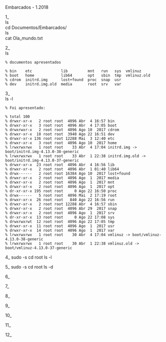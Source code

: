Embarcados - 1.2018

1_  
    ls  
    cd Documentos/Embarcados/  
    ls  
    cat Ola_mundo.txt  

2_  
    ls  

    % documentos apresentados

    % bin    etc             lib         mnt   run   sys  vmlinuz
    % boot   home            lib64       opt   sbin  tmp  vmlinuz.old
    % cdrom  initrd.img      lost+found  proc  snap  usr
    % dev    initrd.img.old  media       root  srv   var

3_  
    ls -l

    % Foi apresentado:

    % total 100
    % drwxr-xr-x   2 root root  4096 Abr  4 16:57 bin
    % drwxr-xr-x   3 root root  4096 Abr  4 17:05 boot
    % drwxrwxr-x   2 root root  4096 Ago 10  2017 cdrom
    % drwxr-xr-x  18 root root  3940 Ago 22 16:51 dev
    % drwxr-xr-x 136 root root 12288 Mai  3 12:40 etc
    % drwxr-xr-x   3 root root  4096 Ago 10  2017 home
    % lrwxrwxrwx   1 root root    33 Abr  4 17:04 initrd.img -> boot/initrd.img-4.13.0-38-generic
    % lrwxrwxrwx   1 root root    33 Abr  1 22:38 initrd.img.old -> boot/initrd.img-4.13.0-37-generic
    % drwxr-xr-x  23 root root  4096 Abr  4 16:56 lib
    % drwxr-xr-x   2 root root  4096 Abr  1 01:40 lib64
    % drwx------   2 root root 16384 Ago 10  2017 lost+found
    % drwxr-xr-x   2 root root  4096 Ago  1  2017 media
    % drwxr-xr-x   2 root root  4096 Ago  1  2017 mnt
    % drwxr-xr-x   2 root root  4096 Ago  1  2017 opt
    % dr-xr-xr-x 195 root root     0 Ago 22 16:50 proc
    % drwx------   5 root root  4096 Mai  2 17:19 root
    % drwxr-xr-x  26 root root   840 Ago 22 16:56 run
    % drwxr-xr-x   2 root root 12288 Abr  4 16:57 sbin
    % drwxr-xr-x   2 root root  4096 Abr 29  2017 snap
    % drwxr-xr-x   2 root root  4096 Ago  1  2017 srv
    % dr-xr-xr-x  13 root root     0 Ago 22 17:08 sys
    % drwxrwxrwt  12 root root  4096 Ago 22 17:05 tmp
    % drwxr-xr-x  11 root root  4096 Ago  1  2017 usr
    % drwxr-xr-x  14 root root  4096 Ago  1  2017 var
    % lrwxrwxrwx   1 root root    30 Abr  4 17:04 vmlinuz -> boot/vmlinuz-4.13.0-38-generic
    % lrwxrwxrwx   1 root root    30 Abr  1 22:38 vmlinuz.old -> boot/vmlinuz-4.13.0-37-generic     

4_  sudo -s
    cd root
    ls -l

5_  sudo -s
    cd root
    ls -d

6_  

7_  

8_  

9_  

10_

11_

12_
